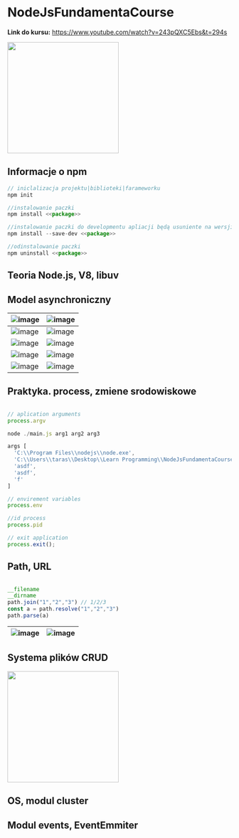 # NodeJsFundamentaCourse

**Link do kursu:** https://www.youtube.com/watch?v=243pQXC5Ebs&t=294s


<img src=https://github.com/user-attachments/assets/8793df98-4f25-4134-b267-6500ea0e0ec6 height=250/>

## Informacje o npm 

```js
// iniclalizacja projektu|biblioteki|farameworku
npm init

//instalowanie paczki
npm install <<package>>

//instalowanie paczki do developmentu apliacji będą usuniente na wersji produkcyjnej
npm install --save-dev <<package>>

//odinstalowanie paczki
npm uninstall <<package>>
```

## Teoria Node.js, V8, libuv

## Model asynchroniczny 

|![image](https://github.com/user-attachments/assets/34b46cef-cf32-4f76-a78e-b713bcebf254)|![image](https://github.com/user-attachments/assets/82051128-5cf2-4c3f-bbe0-afb5dacbe359)|
|-|-|
|![image](https://github.com/user-attachments/assets/6b9c82ac-5eb5-40b9-bd73-6c49709201e4)|![image](https://github.com/user-attachments/assets/e99e98f1-e8e6-419d-8ed7-2860e2dbe820)|
|![image](https://github.com/user-attachments/assets/87ba17c2-2a92-4ec7-bd7b-1846ebacaf20)|![image](https://github.com/user-attachments/assets/8594cc72-e546-4dbd-86a7-8581f4e637cc)|
|![image](https://github.com/user-attachments/assets/a4cc3ef1-c162-4bcc-983a-537a89a18221)|![image](https://github.com/user-attachments/assets/f147e253-5b85-496a-b3ab-e49cea25b3e8)|
|![image](https://github.com/user-attachments/assets/0bd65092-5ea8-41fc-a428-c0cc70d94cd0)|![image](https://github.com/user-attachments/assets/4e129ee1-648d-4e90-b40d-6a01fda934fc)|

## Praktyka. process, zmiene srodowiskowe

```js

// aplication arguments
process.argv

node ./main.js arg1 arg2 arg3

args [
  'C:\\Program Files\\nodejs\\node.exe',
  'C:\\Users\\taras\\Desktop\\Learn Programming\\NodeJsFundamentaCourse\\project\\main.js',
  'asdf',
  'asdf',
  'f'
]

// envirement variables
process.env

//id process
process.pid

// exit application
process.exit();
```

## Path, URL

```js

__filename
__dirname
path.join("1","2","3") // 1/2/3
const a = path.resolve("1","2","3")
path.parse(a)
```

|![image](https://github.com/user-attachments/assets/6ace09b5-d0c9-4569-8746-d3392ff484f2)|![image](https://github.com/user-attachments/assets/8db4d9b0-1535-40f1-8616-990940d8849d)|
|-|-|


## Systema plików CRUD

<img src=https://github.com/user-attachments/assets/77370e89-9dba-4dbd-9774-6727d1a23cf3 height=250/>


## OS, modul cluster

## Modul events, EventEmmiter



